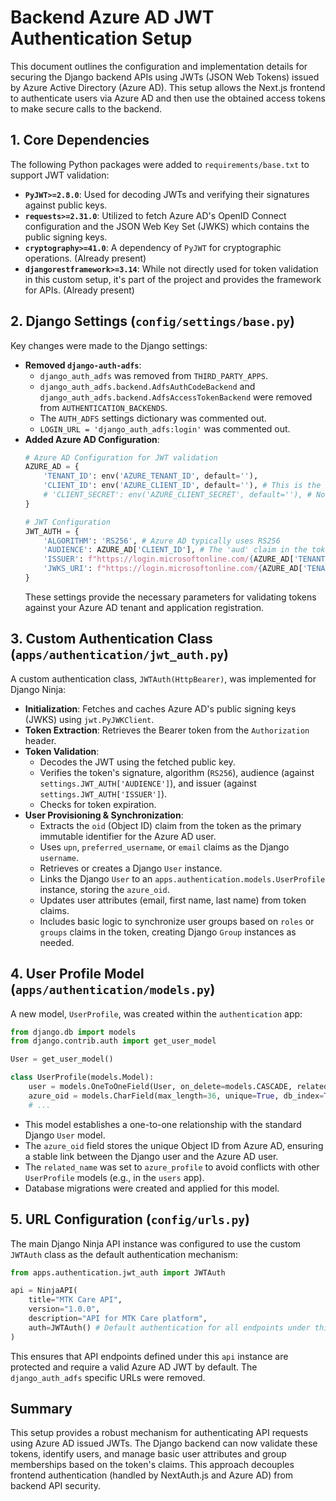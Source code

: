 # Backend Azure AD JWT Authentication Setup

This document outlines the configuration and implementation details for securing the Django backend APIs using JWTs (JSON Web Tokens) issued by Azure Active Directory (Azure AD). This setup allows the Next.js frontend to authenticate users via Azure AD and then use the obtained access tokens to make secure calls to the backend.

## 1. Core Dependencies

The following Python packages were added to `requirements/base.txt` to support JWT validation:

-   **`PyJWT>=2.8.0`**: Used for decoding JWTs and verifying their signatures against public keys.
-   **`requests>=2.31.0`**: Utilized to fetch Azure AD's OpenID Connect configuration and the JSON Web Key Set (JWKS) which contains the public signing keys.
-   **`cryptography>=41.0`**: A dependency of `PyJWT` for cryptographic operations. (Already present)
-   **`djangorestframework>=3.14`**: While not directly used for token validation in this custom setup, it's part of the project and provides the framework for APIs. (Already present)

## 2. Django Settings (`config/settings/base.py`)

Key changes were made to the Django settings:

-   **Removed `django-auth-adfs`**:
    -   `django_auth_adfs` was removed from `THIRD_PARTY_APPS`.
    -   `django_auth_adfs.backend.AdfsAuthCodeBackend` and `django_auth_adfs.backend.AdfsAccessTokenBackend` were removed from `AUTHENTICATION_BACKENDS`.
    -   The `AUTH_ADFS` settings dictionary was commented out.
    -   `LOGIN_URL = 'django_auth_adfs:login'` was commented out.
-   **Added Azure AD Configuration**:
    ```python
    # Azure AD Configuration for JWT validation
    AZURE_AD = {
        'TENANT_ID': env('AZURE_TENANT_ID', default=''),
        'CLIENT_ID': env('AZURE_CLIENT_ID', default=''), # This is the backend's App ID URI or Client ID
        # 'CLIENT_SECRET': env('AZURE_CLIENT_SECRET', default=''), # Not strictly needed for token validation if public keys are used
    }

    # JWT Configuration
    JWT_AUTH = {
        'ALGORITHM': 'RS256', # Azure AD typically uses RS256
        'AUDIENCE': AZURE_AD['CLIENT_ID'], # The 'aud' claim in the token should match this
        'ISSUER': f"https://login.microsoftonline.com/{AZURE_AD['TENANT_ID']}/v2.0", # The 'iss' claim
        'JWKS_URI': f"https://login.microsoftonline.com/{AZURE_AD['TENANT_ID']}/discovery/v2.0/keys", # Endpoint to fetch public keys
    }
    ```
    These settings provide the necessary parameters for validating tokens against your Azure AD tenant and application registration.

## 3. Custom Authentication Class (`apps/authentication/jwt_auth.py`)

A custom authentication class, `JWTAuth(HttpBearer)`, was implemented for Django Ninja:

-   **Initialization**: Fetches and caches Azure AD's public signing keys (JWKS) using `jwt.PyJWKClient`.
-   **Token Extraction**: Retrieves the Bearer token from the `Authorization` header.
-   **Token Validation**:
    -   Decodes the JWT using the fetched public key.
    -   Verifies the token's signature, algorithm (`RS256`), audience (against `settings.JWT_AUTH['AUDIENCE']`), and issuer (against `settings.JWT_AUTH['ISSUER']`).
    -   Checks for token expiration.
-   **User Provisioning & Synchronization**:
    -   Extracts the `oid` (Object ID) claim from the token as the primary immutable identifier for the Azure AD user.
    -   Uses `upn`, `preferred_username`, or `email` claims as the Django `username`.
    -   Retrieves or creates a Django `User` instance.
    -   Links the Django `User` to an `apps.authentication.models.UserProfile` instance, storing the `azure_oid`.
    -   Updates user attributes (email, first name, last name) from token claims.
    -   Includes basic logic to synchronize user groups based on `roles` or `groups` claims in the token, creating Django `Group` instances as needed.

## 4. User Profile Model (`apps/authentication/models.py`)

A new model, `UserProfile`, was created within the `authentication` app:

```python
from django.db import models
from django.contrib.auth import get_user_model

User = get_user_model()

class UserProfile(models.Model):
    user = models.OneToOneField(User, on_delete=models.CASCADE, related_name='azure_profile')
    azure_oid = models.CharField(max_length=36, unique=True, db_index=True)
    # ...
```

-   This model establishes a one-to-one relationship with the standard Django `User` model.
-   The `azure_oid` field stores the unique Object ID from Azure AD, ensuring a stable link between the Django user and the Azure AD user.
-   The `related_name` was set to `azure_profile` to avoid conflicts with other `UserProfile` models (e.g., in the `users` app).
-   Database migrations were created and applied for this model.

## 5. URL Configuration (`config/urls.py`)

The main Django Ninja API instance was configured to use the custom `JWTAuth` class as the default authentication mechanism:

```python
from apps.authentication.jwt_auth import JWTAuth

api = NinjaAPI(
    title="MTK Care API",
    version="1.0.0",
    description="API for MTK Care platform",
    auth=JWTAuth() # Default authentication for all endpoints under this API instance
)
```
This ensures that API endpoints defined under this `api` instance are protected and require a valid Azure AD JWT by default. The `django_auth_adfs` specific URLs were removed.

## Summary

This setup provides a robust mechanism for authenticating API requests using Azure AD issued JWTs. The Django backend can now validate these tokens, identify users, and manage basic user attributes and group memberships based on the token's claims. This approach decouples frontend authentication (handled by NextAuth.js and Azure AD) from backend API security.
